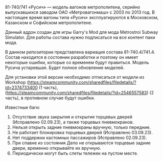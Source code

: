 81-740/741 «Русич» — модель вагонов метрополитена, серийно выпускавшихся заводом ОАО «Метровагонмаш» с 2003 по 2013 год. В настоящее время вагоны типа «Русич» эксплуатируются в Московском, Казанском и Софийском метрополитене.

Данный аддон создан для игры Garry's Mod для мода Metrostroi Subway Simulator. Для работы состава нужно подписаться на все контент паки мода.

В данном репозитории представлена вариация состава 81-740.4/741.4. Состав находится в состоянии разработки и поэтому он имеет некоторые ошибки, которые со временем будут правиться. Модель Русича устаревшая.
Будет полное обновление моделей. 

Для установки этой версии необходимо отписаться от модели из Workshop (https://steamcommunity.com/sharedfiles/filedetails/?id=2374733400 (1 часть),(https://steamcommunity.com/sharedfiles/filedetails/?id=2546557583) (2 часть),
в противном случае будут ошибки.

Известные баги: 

1) Отсутствие звука закрытия и открытия торцевых дверей (Исправлено 02.09.23), а также торцевых пневмокранов.
2) Нельзя открыть задние пневмокраны вручную, только передние.
3) Не работает блокировка торцевых дверей (Исправлено 03.09.23).
4) Нет поддержки кастомных пассажиров (Исправлено 02.09.23).
5) При спавне из состояния Депо не открываются торцевые задние двери, временно открывайте их вручную.
6) Периодически могут быть слеты тележек на пустом месте.

